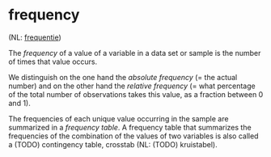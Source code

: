 # frequency

(NL: [frequentie](../nl/frequentie.md))

The *frequency* of a value of a variable in a data set or sample is the number of times that value occurs.

We distinguish on the one hand the *absolute frequency* (= the actual number) and on the other hand the *relative frequency* (= what percentage of the total number of observations takes this value, as a fraction between 0 and 1).

The frequencies of each unique value occurring in the sample are summarized in a *frequency table*. A frequency table that summarizes the frequencies of the combination of the values of two variables is also called a (TODO) contingency table, crosstab (NL: (TODO) kruistabel).
